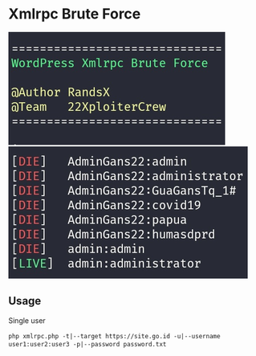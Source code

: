 # Xmlrpc Brute Force
![Logo](images/Screenshot_2020-10-15-02-18-11-179_com.termux.png)
![Contoh](images/IMG_20201015_022023.jpg)

## Usage
Single user
```
php xmlrpc.php -t|--target https://site.go.id -u|--username user1:user2:user3 -p|--password password.txt
```
